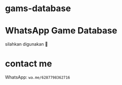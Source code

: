# gams-database

# WhatsApp Game Database

silahkan digunakan 🗿

# contact me
WhatsApp: ```wa.me/6287798362716```
